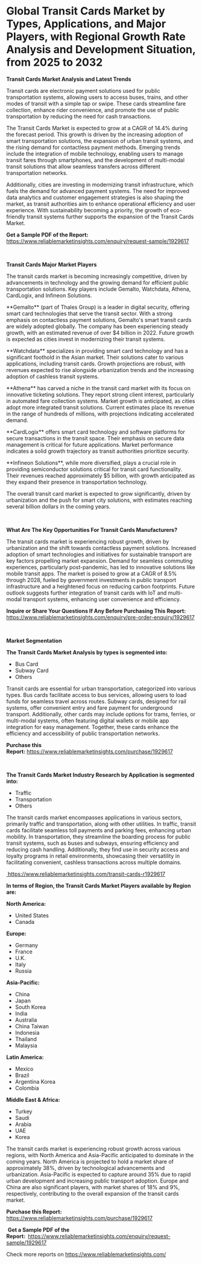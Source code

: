 <p><h1>Global Transit Cards Market by Types, Applications, and Major Players, with Regional Growth Rate Analysis and Development Situation, from 2025 to 2032</h1></p><p><strong>Transit Cards Market Analysis and Latest Trends</strong></p>
<p><p>Transit cards are electronic payment solutions used for public transportation systems, allowing users to access buses, trains, and other modes of transit with a simple tap or swipe. These cards streamline fare collection, enhance rider convenience, and promote the use of public transportation by reducing the need for cash transactions.</p><p>The Transit Cards Market is expected to grow at a CAGR of 14.4% during the forecast period. This growth is driven by the increasing adoption of smart transportation solutions, the expansion of urban transit systems, and the rising demand for contactless payment methods. Emerging trends include the integration of mobile technology, enabling users to manage transit fares through smartphones, and the development of multi-modal transit solutions that allow seamless transfers across different transportation networks.</p><p>Additionally, cities are investing in modernizing transit infrastructure, which fuels the demand for advanced payment systems. The need for improved data analytics and customer engagement strategies is also shaping the market, as transit authorities aim to enhance operational efficiency and user experience. With sustainability becoming a priority, the growth of eco-friendly transit systems further supports the expansion of the Transit Cards Market.</p></p>
<p><strong>Get a Sample PDF of the Report:&nbsp;</strong> <a href="https://www.reliablemarketinsights.com/enquiry/request-sample/1929617?utm_campaign=2210&utm_medium=2&utm_source=Github&utm_content=ia&utm_term=05042025&utm_id=transit-cards">https://www.reliablemarketinsights.com/enquiry/request-sample/1929617</a></p>
<p>&nbsp;</p>
<p><strong>Transit Cards Major Market Players</strong></p>
<p><p>The transit cards market is becoming increasingly competitive, driven by advancements in technology and the growing demand for efficient public transportation solutions. Key players include Gemalto, Watchdata, Athena, CardLogix, and Infineon Solutions.</p><p>**Gemalto** (part of Thales Group) is a leader in digital security, offering smart card technologies that serve the transit sector. With a strong emphasis on contactless payment solutions, Gemalto's smart transit cards are widely adopted globally. The company has been experiencing steady growth, with an estimated revenue of over $4 billion in 2022. Future growth is expected as cities invest in modernizing their transit systems.</p><p>**Watchdata** specializes in providing smart card technology and has a significant foothold in the Asian market. Their solutions cater to various applications, including transit cards. Growth projections are robust, with revenues expected to rise alongside urbanization trends and the increasing adoption of cashless transit systems.</p><p>**Athena** has carved a niche in the transit card market with its focus on innovative ticketing solutions. They report strong client interest, particularly in automated fare collection systems. Market growth is anticipated, as cities adopt more integrated transit solutions. Current estimates place its revenue in the range of hundreds of millions, with projections indicating accelerated demand.</p><p>**CardLogix** offers smart card technology and software platforms for secure transactions in the transit space. Their emphasis on secure data management is critical for future applications. Market performance indicates a solid growth trajectory as transit authorities prioritize security.</p><p>**Infineon Solutions**, while more diversified, plays a crucial role in providing semiconductor solutions critical for transit card functionality. Their revenues reached approximately $5 billion, with growth anticipated as they expand their presence in transportation technology.</p><p>The overall transit card market is expected to grow significantly, driven by urbanization and the push for smart city solutions, with estimates reaching several billion dollars in the coming years.</p></p>
<p>&nbsp;</p>
<p><strong>What Are The Key Opportunities For Transit Cards Manufacturers?</strong></p>
<p><p>The transit cards market is experiencing robust growth, driven by urbanization and the shift towards contactless payment solutions. Increased adoption of smart technologies and initiatives for sustainable transport are key factors propelling market expansion. Demand for seamless commuting experiences, particularly post-pandemic, has led to innovative solutions like mobile transit apps. The market is poised to grow at a CAGR of 8.5% through 2028, fueled by government investments in public transport infrastructure and a heightened focus on reducing carbon footprints. Future outlook suggests further integration of transit cards with IoT and multi-modal transport systems, enhancing user convenience and efficiency.</p></p>
<p><strong>Inquire or Share Your Questions If Any Before Purchasing This Report:</strong> <a href="https://www.reliablemarketinsights.com/enquiry/pre-order-enquiry/1929617?utm_campaign=2210&utm_medium=2&utm_source=Github&utm_content=ia&utm_term=05042025&utm_id=transit-cards">https://www.reliablemarketinsights.com/enquiry/pre-order-enquiry/1929617</a></p>
<p>&nbsp;</p>
<p><strong>Market Segmentation</strong></p>
<p><strong>The Transit Cards Market Analysis by types is segmented into:</strong></p>
<p><ul><li>Bus Card</li><li>Subway Card</li><li>Others</li></ul></p>
<p><p>Transit cards are essential for urban transportation, categorized into various types. Bus cards facilitate access to bus services, allowing users to load funds for seamless travel across routes. Subway cards, designed for rail systems, offer convenient entry and fare payment for underground transport. Additionally, other cards may include options for trams, ferries, or multi-modal systems, often featuring digital wallets or mobile app integration for easy management. Together, these cards enhance the efficiency and accessibility of public transportation networks.</p></p>
<p><strong>Purchase this Report:&nbsp;</strong><a href="https://www.reliablemarketinsights.com/purchase/1929617?utm_campaign=2210&utm_medium=2&utm_source=Github&utm_content=ia&utm_term=05042025&utm_id=transit-cards">https://www.reliablemarketinsights.com/purchase/1929617</a></p>
<p>&nbsp;</p>
<p><strong>The Transit Cards Market Industry Research by Application is segmented into:</strong></p>
<p><ul><li>Traffic</li><li>Transportation</li><li>Others</li></ul></p>
<p><p>The transit cards market encompasses applications in various sectors, primarily traffic and transportation, along with other utilities. In traffic, transit cards facilitate seamless toll payments and parking fees, enhancing urban mobility. In transportation, they streamline the boarding process for public transit systems, such as buses and subways, ensuring efficiency and reducing cash handling. Additionally, they find use in security access and loyalty programs in retail environments, showcasing their versatility in facilitating convenient, cashless transactions across multiple domains.</p></p>
<p><a href="https://www.reliablemarketinsights.com/transit-cards-r1929617?utm_campaign=2210&utm_medium=2&utm_source=Github&utm_content=ia&utm_term=05042025&utm_id=transit-cards">&nbsp;https://www.reliablemarketinsights.com/transit-cards-r1929617</a></p>
<p><strong>In terms of Region, the Transit Cards Market Players available by Region are:</strong></p>
<p>
    <p> <strong> North America: </strong>
        <ul>
            <li>United States</li>
            <li>Canada</li>
        </ul>
        </p> 
    <p> <strong> Europe: </strong>
        <ul>
            <li>Germany</li>
            <li>France</li>
            <li>U.K.</li>
            <li>Italy</li>
            <li>Russia</li>
        </ul>
        </p> 
    <p> <strong> Asia-Pacific: </strong>
        <ul>
            <li>China</li>
            <li>Japan</li>
            <li>South Korea</li>
            <li>India</li>
            <li>Australia</li>
            <li>China Taiwan</li>
            <li>Indonesia</li>
            <li>Thailand</li>
            <li>Malaysia</li>
        </ul>
        </p> 
    <p> <strong> Latin America: </strong>
        <ul>
            <li>Mexico</li>
            <li>Brazil</li>
            <li>Argentina Korea</li>
            <li>Colombia</li>
        </ul>
        </p> 
    <p> <strong> Middle East & Africa: </strong>
        <ul>
            <li>Turkey</li>
            <li>Saudi</li>
            <li>Arabia</li>
            <li>UAE</li>
            <li>Korea</li>
        </ul>
    </p>
    </p>
<p><p>The transit cards market is experiencing robust growth across various regions, with North America and Asia-Pacific anticipated to dominate in the coming years. North America is projected to hold a market share of approximately 38%, driven by technological advancements and urbanization. Asia-Pacific is expected to capture around 35% due to rapid urban development and increasing public transport adoption. Europe and China are also significant players, with market shares of 18% and 9%, respectively, contributing to the overall expansion of the transit cards market.</p></p>
<p><strong>Purchase this Report: </strong><a href="https://www.reliablemarketinsights.com/purchase/1929617?utm_campaign=2210&utm_medium=2&utm_source=Github&utm_content=ia&utm_term=05042025&utm_id=transit-cards">https://www.reliablemarketinsights.com/purchase/1929617</a></p>
<p>&nbsp;<strong>Get a Sample PDF of the Report:&nbsp;&nbsp;</strong><a href="https://www.reliablemarketinsights.com/enquiry/request-sample/1929617?utm_campaign=2210&utm_medium=2&utm_source=Github&utm_content=ia&utm_term=05042025&utm_id=transit-cards">https://www.reliablemarketinsights.com/enquiry/request-sample/1929617</a></p>
<p><strong></strong></p>
<p>Check more reports on <a href="https://www.reliablemarketinsights.com/?utm_campaign=2210&utm_medium=2&utm_source=Github&utm_content=ia&utm_term=05042025&utm_id=transit-cards">https://www.reliablemarketinsights.com/</a></p>